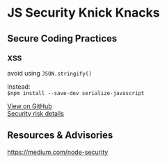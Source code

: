 # JS Security Knick Knacks


## Secure Coding Practices
### XSS
avoid using `JSON.stringify()`  

Instead:  
`$npm install --save-dev serialize-javascript`  

[View on GitHub](https://github.com/yahoo/serialize-javascript)  
[Security risk details](https://medium.com/node-security/the-most-common-xss-vulnerability-in-react-js-applications-2bdffbcc1fa0)

## Resources & Advisories
<https://medium.com/node-security>